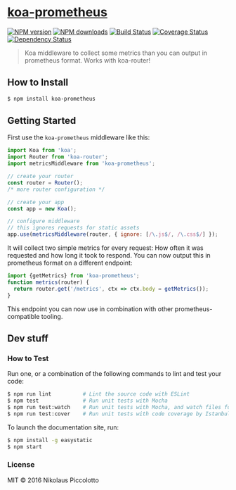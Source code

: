 # [koa-prometheus](https://github.com/prayerslayer/koa-prometheus)

[![NPM version](http://img.shields.io/npm/v/koa-prometheus.svg?style=flat-square)](https://www.npmjs.com/package/koa-prometheus)
[![NPM downloads](http://img.shields.io/npm/dm/koa-prometheus.svg?style=flat-square)](https://www.npmjs.com/package/koa-prometheus)
[![Build Status](http://img.shields.io/travis/prayerslayer/koa-prometheus/master.svg?style=flat-square)](https://travis-ci.org/prayerslayer/koa-prometheus)
[![Coverage Status](https://img.shields.io/coveralls/prayerslayer/koa-prometheus.svg?style=flat-square)](https://coveralls.io/prayerslayer/koa-prometheus)
[![Dependency Status](http://img.shields.io/david/prayerslayer/koa-prometheus.svg?style=flat-square)](https://david-dm.org/prayerslayer/koa-prometheus)

> Koa middleware to collect some metrics than you can output in prometheus format. Works with koa-router!

## How to Install

```sh
$ npm install koa-prometheus
```

## Getting Started

First use the `koa-prometheus` middleware like this:

~~~ javascript
import Koa from 'koa';
import Router from 'koa-router';
import metricsMiddleware from 'koa-prometheus';

// create your router
const router = Router();
/* more router configuration */

// create your app
const app = new Koa();

// configure middleware
// this ignores requests for static assets
app.use(metricsMiddleware(router, { ignore: [/\.js$/, /\.css$/] });
~~~

It will collect two simple metrics for every request: How often it was requested and how long it took to respond. You can now output this in prometheus format on a different endpoint:

~~~ javascript
import {getMetrics} from 'koa-prometheus';
function metrics(router) {
  return router.get('/metrics', ctx => ctx.body = getMetrics());
}
~~~

This endpoint you can now use in combination with other prometheus-compatible tooling.

## Dev stuff

### How to Test

Run one, or a combination of the following commands to lint and test your code:

```sh
$ npm run lint          # Lint the source code with ESLint
$ npm test              # Run unit tests with Mocha
$ npm run test:watch    # Run unit tests with Mocha, and watch files for changes
$ npm run test:cover    # Run unit tests with code coverage by Istanbul
```

To launch the documentation site, run:

```sh
$ npm install -g easystatic
$ npm start
```

### License

MIT © 2016 Nikolaus Piccolotto
